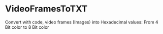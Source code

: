 # VideoFramesToTXT
Convert with code, video frames (Images) into Hexadecimal values: From 4 Bit color to 8 Bit color 

